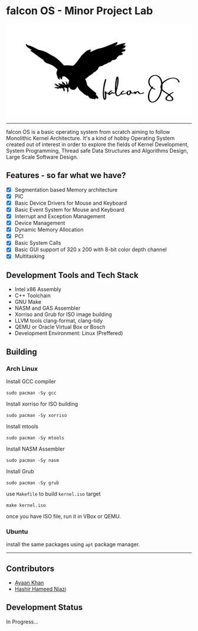 # falcon OS - Minor Project Lab

![Alt text here](preview_shots/falconOS.svg)

----

falcon OS is a basic operating system from scratch aiming to follow Monolithic Kernel Architecture. It's a kind of hobby Operating System created out of interest in order to explore the fields of Kernel Development, System Programming, Thread safe Data Structures and Algorithms Design, Large Scale Software Design.

## Features - so far what we have?
- [x] Segmentation based Memory architecture
- [x] PIC
- [x] Basic Device Drivers for Mouse and Keyboard
- [x] Basic Event System for Mouse and Keyboard
- [x] Interrupt and Exception Management
- [x] Device Management
- [x] Dynamic Memory Allocation
- [x] PCI
- [x] Basic System Calls
- [x] Basic GUI support of 320 x 200 with 8-bit color depth channel
- [x] Multitasking

## Development Tools and Tech Stack
- Intel x86 Assembly
- C++ Toolchain
- GNU Make
- NASM and GAS Assembler
- Xorriso and Grub for ISO image building
- LLVM tools clang-format, clang-tidy
- QEMU or Oracle Virtual Box or Bosch
- Development Environment: Linux (Preffered)

## Building

### Arch Linux

Install GCC compiler
```
sudo pacman -Sy gcc
```
Install xorriso for ISO building
```
sudo pacman -Sy xorriso
```
Install mtools
```
sudo pacman -Sy mtools
```
Install NASM Assembler
```
sudo pacman -Sy nasm
```
Install Grub 
```
sudo pacman -Sy grub
```
use `Makefile` to build `kernel.iso` target
```
make kernel.iso
```
once you have ISO file, run it in VBox or QEMU.


### Ubuntu
install the same packages using `apt` package manager.

---

## Contributors
- [Ayaan Khan](https://github.com/ayaankhan98)
- [Hashir Hameed Niazi](https://github.com/HashirGJ8842)

## Development Status
In Progress...
